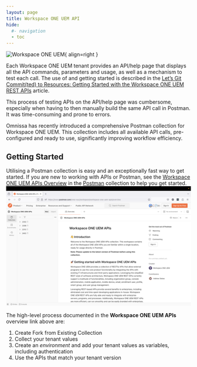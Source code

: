 ```yaml
---
layout: page
title: Workspace ONE UEM API
hide:
  #- navigation
  - toc
---
```

![Workspace ONE UEM](../../../assets/logos/UEM-v-lm.png){ align=right }

Each Workspace ONE UEM tenant provides an API/help page that displays all the API commands, parameters and usage, as well as a mechanism to test each call. The use of and getting started is described in the [Let’s Git Commit(ted) to </Dev> Resources: Getting Started with the Workspace ONE UEM REST APIs](https://techzone.omnissa.com/blog/lets-git-committed-resources-getting-started-workspace-one-uem-rest-apis) article.

This process of testing APIs on the API/help page was cumbersome, especially when having to then manually build the same API call in Postman. It was time-consuming and prone to errors.

Omnissa has recently introduced a comprehensive Postman collection for Workspace ONE UEM. This collection includes all available API calls, pre-configured and ready to use, significantly improving workflow efficiency.

## Getting Started

Utilising a Postman collection is easy and an exceptionally fast way to get started. If you are new to working with APIs or Postman, see the [Workspace ONE UEM APIs Overview](https://www.postman.com/vmw-euc/workspace/workspace-one-uem-apis/overview) in the [Postman](https://www.postman.com/) collection to help you get started.
![](Workspace%20ONE%20UEM%20APIs%20Overview.png)

The high-level process documented in the **Workspace ONE UEM APIs** overview link above are:

1. Create Fork from Existing Collection
2. Collect your tenant values
3. Create an *environment* and add your tenant values as variables, including authentication
4. Use the APIs that match your tenant version
